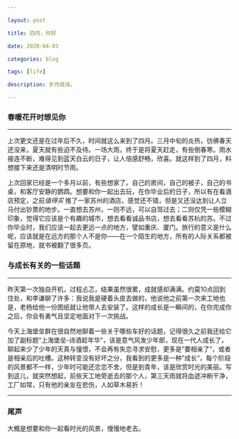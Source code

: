 ```yaml
---

layout: post

title: 四月，你好

date: 2020-04-03

categories: blog

tags: [life]

description: 岁月成诗。

---
```


### 春暖花开时想见你

---

上次更文还是在过年后不久，时间就这么来到了四月。三月中旬的炎热，彷佛春天还没来，夏天就有些迫不及待。一场大雨，终于是将夏天赶走，有些倒春寒。雨水接连不断，难得见到蓝天白云的日子，让人倍感舒畅，欣喜。就这样到了四月，料想接下来还是清明时节雨。

上次回家已经是一个多月以前，有些想家了。自己的房间，自己的被子，自己的书桌，和客厅安静的鹦鹉。想要和你一起出去玩，在你毕业后的日子，所以有在看酒店预定，之前*值得买* 推了一家苏州的酒店，感觉还不错，但是又还没达到让人立马付出钞票的地步。一直想去苏州，一则不远，可以自驾过去；二则仅凭一些模糊印象，觉得它应该是个有趣的城市，想去看看诚品书店，想去看看苏杭的苏。不过你毕业时，我们应该一起去更远一点的地方，譬如重庆、厦门。旅行的意义是什么呢，应该就是在远方的那个人不是你——在一个陌生的地方，所有的人际关系都被留在原地，就书被翻了很多页。

### 与成长有关的一些话题

---

昨天第一次独自开机，过程忐忑，结果虽然很累，成就感却满满。约莫10点回到住处，和李谦聊了许多：我说我是硬着头皮去做的，他说他之前第一次来工地也是，老杨给他一份图纸就让他带人去安装了。这样的成长是一瞬间的，在你完成你之后，你会有勇气且坚定地面对下一次挑战。

今天上海堡垒群在很自然地聊着一些关于哪些车好的话题，记得很久之前我还给它加了副标题“上海堡垒-诗酒趁年华”，该是意气风发少年郎，现在一代人成长了，聊起来少了少年的天真与憧憬，不会再有失恋寻求安慰，更多是”要相亲了“，或者是相亲后的吐槽。这种转变没有好坏之分，我看到的更多是一种”成长“，每个阶段的风景都不一样，少年时可能还恋恋不舍，但是到青年，该是欣赏时光的美丽。写到这儿，就突然想起，前些天工地旁逝去的那个人，第三天雨就将血迹冲刷干净，工厂如常，只有他的亲友在悲伤，人如草木易折！

---

### 尾声

大概是想要和你一起看时光的风景，慢慢地老去。
